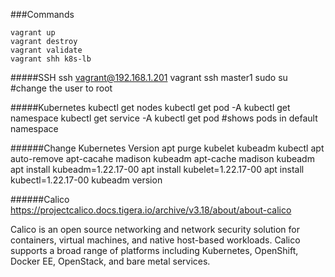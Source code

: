 ###Commands

    vagrant up
    vagrant destroy
    vagrant validate
    vagrant shh k8s-lb
    

#####SSH
    ssh vagrant@192.168.1.201
    vagrant ssh master1
    sudo su #change the user to root

#####Kubernetes
    kubectl get nodes
    kubectl get pod -A
    kubectl get namespace
    kubectl get service -A
    kubectl get pod #shows pods in default namespace


######Change Kubernetes Version
    apt purge kubelet kubeadm kubectl 
    apt auto-remove
    apt-cacahe madison kubeadm
    apt-cache madison kubeadm
    apt install kubeadm=1.22.17-00
    apt install kubelet=1.22.17-00
    apt install kubectl=1.22.17-00
    kubeadm version


######Calico
    https://projectcalico.docs.tigera.io/archive/v3.18/about/about-calico
<p>Calico is an open source networking and network security solution for containers, 
virtual machines, and native host-based workloads. Calico supports a broad range of 
platforms including Kubernetes, OpenShift, Docker EE, OpenStack, and bare metal services.</p>